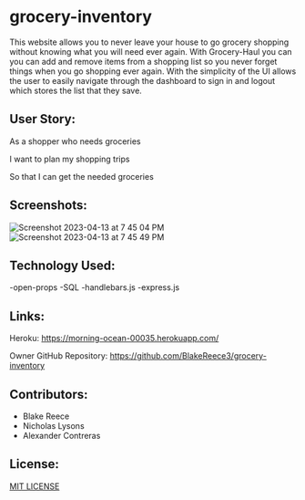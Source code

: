 # grocery-inventory

This website allows you to never leave your house to go grocery shopping without knowing what you will need ever again. With Grocery-Haul you can you can add and remove items from a shopping list so you never forget things when you go shopping ever again. With the simplicity of the UI allows the user to easily navigate through the dashboard to sign in and logout which stores the list that they save.

## User Story:

As a shopper who needs groceries

I want to plan my shopping trips

So that I can get the needed groceries

## Screenshots:
![Screenshot 2023-04-13 at 7 45 04 PM](https://user-images.githubusercontent.com/112834113/231937947-ad6a6a71-7a24-4d18-8534-e8041fe52afc.png)
![Screenshot 2023-04-13 at 7 45 49 PM](https://user-images.githubusercontent.com/112834113/231937981-f18ed087-d85f-4bb0-a6f1-5b7f67bb7955.png)

## Technology Used:

-open-props
-SQL
-handlebars.js
-express.js
## Links:

Heroku: https://morning-ocean-00035.herokuapp.com/

Owner GitHub Repository: https://github.com/BlakeReece3/grocery-inventory
## Contributors:
- Blake Reece 
- Nicholas Lysons 
- Alexander Contreras 
## License:

[MIT LICENSE](LICENSE.txt)
